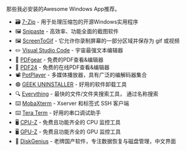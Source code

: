 那些我必安装的Awesome Windows App推荐。

-  :card_file_box: [7-Zip](http://www.7-zip.org/) - 用于处理压缩包的开源Windows实用程序
-  :framed_picture: [Snipaste](https://snipaste.com/)  - 高效率、功能全面的截图软件
- :framed_picture: [ScreenToGif](http://www.screentogif.com/) - 它允许你录制屏幕的一部分区域并保存为 gif 或视频
- :pencil2: [Visual Studio Code](https://code.visualstudio.com/)  - 宇宙最强文本编辑器
- :memo: [PDFgear](https://www.pdfgear.com/) - 免费的PDF查看&编辑器
- :memo: [PDF24](https://tools.pdf24.org/) - 免费的在线PDF查看&编辑器
- :film_projector: [PotPlayer](http://potplayer.daum.net/) - 多媒体播放器，具有广泛的编解码器集合
- :green_circle: [GEEK UNINSTALLER](https://geekuninstaller.com/) - 好用的软件卸载工具
- :mag: [Everything](http://www.voidtools.com/) - 最快的文件/文件夹搜索工具， 通过名称搜索
- :keyboard: [MobaXterm](http://mobaxterm.mobatek.net/) - Xserver 和标签式 SSH 客户端
- :keyboard: [Tera Term](https://teratermproject.github.io/index-en.html) - 好用的串口调试助手
- :desktop_computer: [CPU-Z](http://www.cpuid.com/softwares/cpu-z.html) - 免费且功能齐全的 CPU 监控工具
- :desktop_computer: [GPU-Z](http://www.techpowerup.com/gpuz/) - 免费且功能齐全的 GPU 监控工具
- :floppy_disk: [DiskGenius](https://www.diskgenius.cn/) - 老牌国产软件，专注数据恢复与磁盘管理，中文界面


